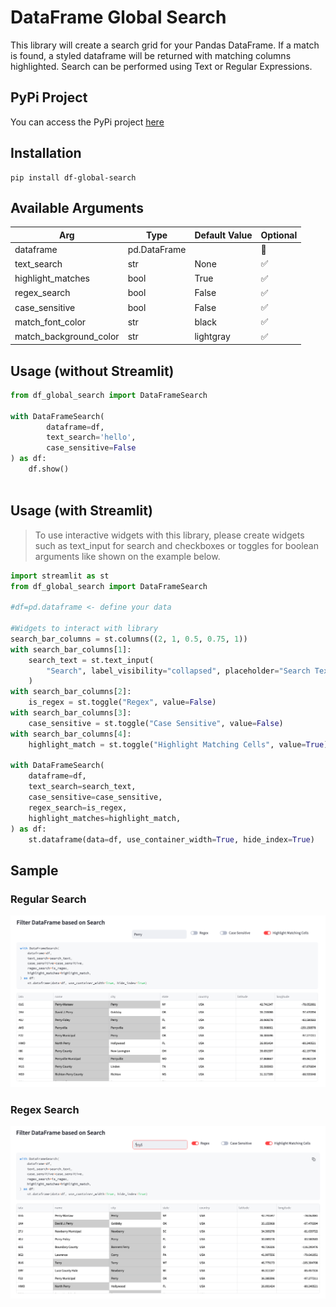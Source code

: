# DataFrame Global Search

This library will create a search grid for your Pandas DataFrame. If a match is found, a styled dataframe will be returned with matching columns highlighted. Search can be performed using Text or Regular Expressions. 

## PyPi Project
You can access the PyPi project [here](https://pypi.org/project/df-global-search/)
## Installation 
```shell
pip install df-global-search
```

## Available Arguments

|Arg|Type|Default Value|Optional|
|---|---|---|---|
|dataframe|pd.DataFrame||🚫|
|text_search| str| None|✅|
|highlight_matches|bool|True|✅|
|regex_search|bool|False|✅|
|case_sensitive|bool|False|✅
|match_font_color|str|black|✅|
|match_background_color|str|lightgray|✅|

## Usage (without Streamlit)
``` python
from df_global_search import DataFrameSearch

with DataFrameSearch(
        dataframe=df,
        text_search='hello',
        case_sensitive=False
) as df:
    df.show()
    
```
## Usage (with Streamlit)
>To use interactive widgets with this library, please create widgets such as text_input for search and checkboxes or toggles for boolean arguments like shown on the example below.

``` python
import streamlit as st
from df_global_search import DataFrameSearch

#df=pd.dataframe <- define your data

#Widgets to interact with library
search_bar_columns = st.columns((2, 1, 0.5, 0.75, 1))
with search_bar_columns[1]:
    search_text = st.text_input(
        "Search", label_visibility="collapsed", placeholder="Search Text"
    )
with search_bar_columns[2]:
    is_regex = st.toggle("Regex", value=False)
with search_bar_columns[3]:
    case_sensitive = st.toggle("Case Sensitive", value=False)
with search_bar_columns[4]:
    highlight_match = st.toggle("Highlight Matching Cells", value=True)

with DataFrameSearch(
    dataframe=df,
    text_search=search_text,
    case_sensitive=case_sensitive,
    regex_search=is_regex,
    highlight_matches=highlight_match,
) as df:
    st.dataframe(data=df, use_container_width=True, hide_index=True)

```


## Sample

### Regular Search
![sample](images/regular_search.png "Regular Search")

### Regex Search

![sample](images/regex_search.png "Regular Search")
